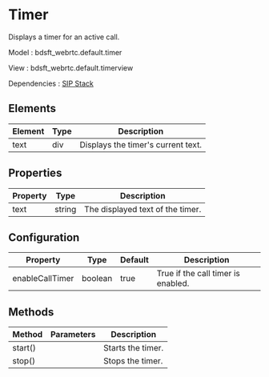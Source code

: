 # Timer

Displays a timer for an active call.

Model : bdsft_webrtc.default.timer

View : bdsft_webrtc.default.timerview

Dependencies : [SIP Stack](https://github.com/BroadSoft-Xtended/Library-WebRTC-SIPStack)

## Elements
<a name="elements"></a>

Element  |Type  |Description
---------|------|------------------------------------
text     |div   |Displays the timer's current text.

## Properties
<a name="properties"></a>

Property  |Type    |Description
----------|--------|----------------------------------
text      |string  |The displayed text of the timer.

## Configuration
<a name="configuration"></a>

Property         |Type     |Default  |Description
-----------------|---------|---------|------------------------------------
enableCallTimer  |boolean  |true     |True if the call timer is enabled.

## Methods
<a name="methods"></a>

Method   |Parameters  |Description
---------|------------|-------------------
start()  |            |Starts the timer.
stop()   |            |Stops the timer.


